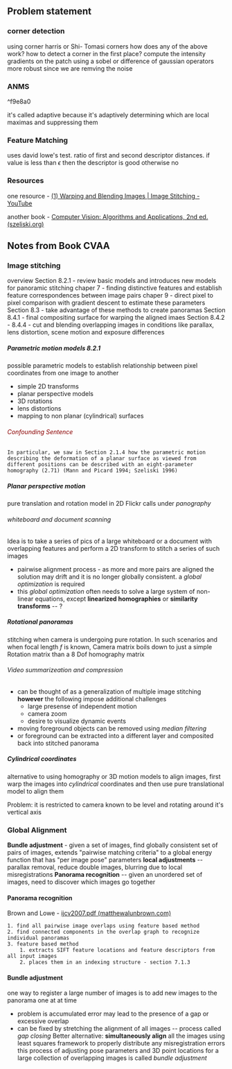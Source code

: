 
## Problem statement

### corner detection
using corner harris or Shi- Tomasi corners
how does any of the above work? 
how to detect a corner in the first place? 
compute the intensity gradients on the patch 
	using a sobel or difference of gaussian operators
	more robust since we are remving the noise
	
### ANMS

^f9e8a0

it's called adaptive because it's adaptively determining which are local maximas and suppressing them  


### Feature Matching
uses david lowe's test. ratio of first and second descriptor distances. if value is less than $\epsilon$ then the descriptor is good otherwise no




### Resources
one resource - [(1) Warping and Blending Images | Image Stitching - YouTube](https://www.youtube.com/watch?v=D9rAOAL12SY)

another book - [Computer Vision: Algorithms and Applications, 2nd ed. (szeliski.org)](http://szeliski.org/Book/)

## Notes from Book CVAA

### Image stitching
overview 
Section 8.2.1 - review basic models and introduces new models for panoramic stitching
chaper 7 - finding distinctive features and establish feature correspondences between image pairs
chaper 9 - direct pixel to pixel comparison with gradient descent to estimate these parameters
Section 8.3 - take advantage of these methods to create panoramas
Section 8.4.1 - final compositing surface for warping the aligned imaes
Section 8.4.2 - 8.4.4 - cut and blending overlapping images in conditions like parallax, lens distortion, scene motion and exposure differences

##### Parametric motion models 8.2.1
possible parametric models to establish relationship between pixel coordinates from one image to another 
- simple 2D transforms 
- planar perspective models
- 3D rotations
- lens distortions 
- mapping to non planar (cylindrical) surfaces

###### <font style="color:DarkRed">Confounding Sentence</font>
```
In particular, we saw in Section 2.1.4 how the parametric motion describing the deformation of a planar surface as viewed from different positions can be described with an eight-parameter homography (2.71) (Mann and Picard 1994; Szeliski 1996)
```
##### Planar perspective motion
pure translation and rotation model in 2D
Flickr calls under _panography_

###### whiteboard and document scanning
Idea is to take a series of pics of a large whiteboard or a document with overlapping features and perform a 2D transform to stitch a series of such images
- pairwise alignment process - as more and more pairs are aligned the solution may drift and it is no longer globally consistent. a _global optimization_ is required
- this _global optimization_ often needs to solve a large system of non-linear equations, except **linearized homographies** or **similarity transforms** -- ?

##### Rotational panoramas
stitching when camera is undergoing pure rotation.
In such scenarios and when focal length $f$ is known, Camera matrix boils down to just a simple Rotation matrix than a $8$ Dof homography matrix

###### Video summarizeation and compression
- can be thought of as a generalization of multiple image stitching **however** the following impose additional challenges
	- large presense of independent motion
	- camera zoom
	- desire to visualize dynamic events
- moving foreground objects can be removed using _median filtering_
- or foreground can be extracted into a different layer and composited back into stitched panorama

##### Cylindrical coordinates
alternative to using homography or 3D motion models to align images, first warp the images into _cylindrical_ coordinates and then use pure translational model to align them

Problem: it is restricted to camera known to be level and rotating around it's vertical axis

### Global Alignment
**Bundle adjustment** - given a set of images, find globally consistent set of pairs of images, extends "pairwise matching criteria" to a global energy function that has "per image pose" parameters 
**local adjustments** -- parallax removal, reduce double images, blurring due to local misregistrations
**Panorama recognition** -- given an unordered set of images, need to discover which images go together

#### Panorama recognition
Brown and Lowe - [ijcv2007.pdf (matthewalunbrown.com)](http://matthewalunbrown.com/papers/ijcv2007.pdf)

```
1. find all pairwise image overlaps using feature based method
2. find connected components in the overlap graph to recognize individual panoramas
3. feature based method 
	1. extracts SIFT feature locations and feature descriptors from all input images 
	2. places them in an indexing structure - section 7.1.3
```

#### Bundle adjustment
one way to register a large number of images is to add new images to the panorama one at at time
- problem is accumulated error may lead to the presence of a gap or excessive overlap
- can be fixed by stretching the alignment of all images -- process called _gap closing_
Better alternative:
	**simultaneously align** all the images using least squares framework to properly distribute any misregistration errors
	this process of adjusting pose parameters and 3D point locations for a large collection of overlapping images is called _bundle adjustment_
	




